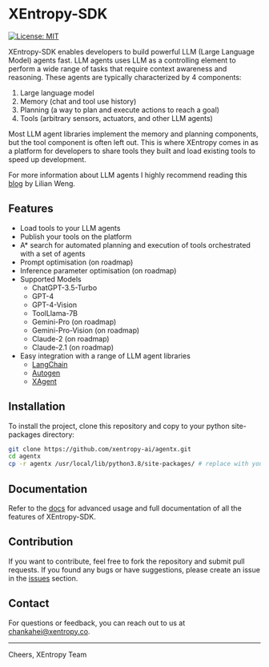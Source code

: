 # XEntropy-SDK

[![License: MIT](https://img.shields.io/badge/license-MIT-yellow.svg)](https://opensource.org/licenses/MIT)

XEntropy-SDK enables developers to build powerful LLM (Large Language Model) agents fast. LLM agents uses LLM as a controlling element to perform a wide range of tasks that require context awareness and reasoning. These agents are typically characterized by 4 components:
1. Large language model
2. Memory (chat and tool use history)
3. Planning (a way to plan and execute actions to reach a goal)
4. Tools (arbitrary sensors, actuators, and other LLM agents)

Most LLM agent libraries implement the memory and planning components, but the tool component is often left out. This is where XEntropy comes in as a platform for developers to share tools they built and load existing tools to speed up development.

For more information about LLM agents I highly recommend reading this [blog](https://lilianweng.github.io/posts/2023-06-23-agent/) by Lilian Weng.

## Features

* Load tools to your LLM agents
* Publish your tools on the platform
* A* search for automated planning and execution of tools orchestrated with a set of agents
* Prompt optimisation (on roadmap)
* Inference parameter optimisation (on roadmap)
* Supported Models
  * ChatGPT-3.5-Turbo
  * GPT-4
  * GPT-4-Vision
  * ToolLlama-7B
  * Gemini-Pro (on roadmap)
  * Gemini-Pro-Vision (on roadmap)
  * Claude-2 (on roadmap)
  * Claude-2.1 (on roadmap)
* Easy integration with a range of LLM agent libraries
  *  [LangChain](https://github.com/langchain-ai/langchain)
  *  [Autogen](https://github.com/microsoft/autogen)
  *  [XAgent](https://github.com/OpenBMB/XAgent)

## Installation

To install the project, clone this repository and copy to your python site-packages directory:

```bash
git clone https://github.com/xentropy-ai/agentx.git
cd agentx
cp -r agentx /usr/local/lib/python3.8/site-packages/ # replace with your own site-packages directory
```

## Documentation

Refer to the [docs](https://github.com/xentropy-ai/agentx/docs) for advanced usage and full documentation of all the features of XEntropy-SDK.

## Contribution

If you want to contribute, feel free to fork the repository and submit pull requests. If you found any bugs or have suggestions, please create an issue in the [issues](https://github.com/xentropy-ai/agentx/issues) section.

## Contact

For questions or feedback, you can reach out to us at chankahei@xentropy.co.

---

Cheers, 
XEntropy Team